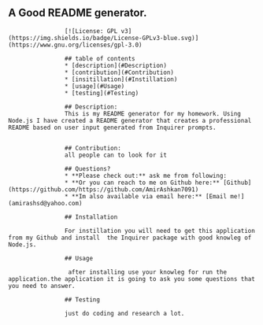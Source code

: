 ## A Good README generator.
    
                    [![License: GPL v3](https://img.shields.io/badge/License-GPLv3-blue.svg)](https://www.gnu.org/licenses/gpl-3.0)
                        
                    ## table of contents 
                    * [description](#Description)
                    * [contribution](#Contribution)  
                    * [insitillation](#Instillation)
                    * [usage](#Usage)
                    * [testing](#Testing)
                    
                    ## Description: 
                    This is my README generator for my homework. Using Node.js I have created a README generator that creates a professional README based on user input generated from Inquirer prompts. 
                        
                        
                    ## Contribution:
                    all people can to look for it 
                        
                    ## Questions?
                    * **Please check out:** ask me from following:
                    * **Or you can reach to me on Github here:** [Github](https://github.com/https://github.com/AmirAshkan7091)
                    * **Im also available via email here:** [Email me!](amirashsd@yahoo.com) 

                    ## Installation 
                        
                    For instillation you will need to get this application from my Github and install  the Inquirer package with good knowleg of  Node.js. 
                        
                    ## Usage 
                        
                     after installing use your knowleg for run the application.the application it is going to ask you some questions that you need to answer.
                        
                    ## Testing 
                        
                    just do coding and research a lot.